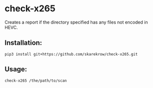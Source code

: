 # check-x265
Creates a report if the directory specified has any files not encoded in HEVC.

## Installation:
`pip3 install git+https://github.com/skarekrow/check-x265.git`

## Usage:
`check-x265 /the/path/to/scan`
